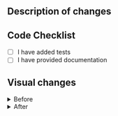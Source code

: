 ## Description of changes

<!-- It is often obvious what changed by looking at the code, so it is more helpful to say _why_ it should be changed -->

<!-- If the Merge Request is not ready to be merged, please use a draft pull request -->

## Code Checklist

- [ ] I have added tests
- [ ] I have provided documentation

<!-- IF THERE ARE ANY BREAKING CHANGES

E.G. IF THERE IS A CHANGE IN AN API OR A NEW API-TOKEN NEEDS TO BE ADDED,
BE SURE TO DOCUMENT THEM. -->

<!-- REMOVE FROM HERE AND BELOW IF NO VISUAL CHANGES -->

## Visual changes

<!-- IF DOING ANY DESIGN CHANGE PLEASE ADD BEFORE PICTURES HERE -->

<details>
<summary>Before</summary>
<!-- PASTE BEFORE IMAGE HERE -->

</details>

<details>
<summary>After</summary>
<!-- PASTE AFTER IMAGE HERE -->

</details>
